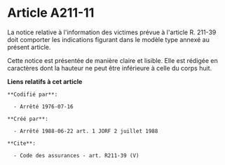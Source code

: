 # Article A211-11

La notice relative à l'information des victimes prévue à l'article R. 211-39 doit comporter les indications figurant dans le
modèle type annexé au présent article. 

Cette notice est présentée de manière claire et lisible. Elle est rédigée en caractères dont la hauteur ne peut être
inférieure à celle du corps huit.

**Liens relatifs à cet article**

	**Codifié par**:

	  - Arrêté 1976-07-16

	**Créé par**:

	  - Arrêté 1988-06-22 art. 1 JORF 2 juillet 1988

	**Cite**:

	  - Code des assurances - art. R211-39 (V)
